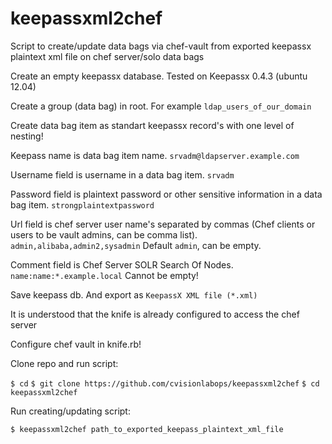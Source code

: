 keepassxml2chef
===============

Script to create/update data bags via chef-vault from exported keepassx plaintext xml file on chef server/solo data bags

Create an empty keepassx database. Tested on Keepassx 0.4.3 (ubuntu 12.04)

Create a group (data bag) in root. For example `ldap_users_of_our_domain`

Create data bag item as standart keepassx record's with one level of nesting!

Keepass name is data bag item name.
`srvadm@ldapserver.example.com`

Username field is username in a data bag item.
`srvadm`

Password field is plaintext password or other sensitive information in a data bag item.
`strongplaintextpassword`

Url field is chef server user name's separated by commas (Chef clients or users to be vault admins, can be comma list).
`admin,alibaba,admin2,sysadmin`
Default `admin`, can be empty.

Comment field is Chef Server SOLR Search Of Nodes.
`name:name:*.example.local`
Cannot be empty!


Save keepass db. And export as `KeepassX XML file (*.xml)`

It is understood that the knife is already configured to access the chef server

Configure chef vault in knife.rb! 

Clone repo and run script:

`$ cd`
`$ git clone https://github.com/cvisionlabops/keepassxml2chef`
`$ cd keepassxml2chef`

Run creating/updating script:

`$ keepassxml2chef path_to_exported_keepass_plaintext_xml_file`

